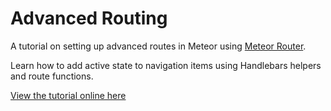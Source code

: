 Advanced Routing
================

A tutorial on setting up advanced routes in Meteor using [Meteor Router](https://github.com/tmeasday/meteor-router "Meteor Router").

Learn how to add active state to navigation items using Handlebars helpers and route functions.

[View the tutorial online here](http://blog.properapp.com/post/50173631159/advanced-routing-in-meteor-navigation-state-w)
